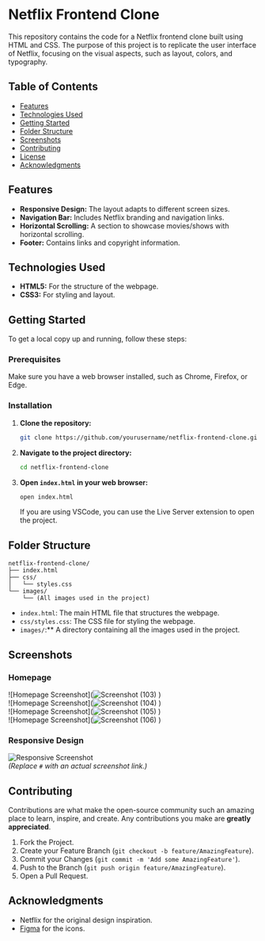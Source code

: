 # Netflix Frontend Clone

This repository contains the code for a Netflix frontend clone built using HTML and CSS. The purpose of this project is to replicate the user interface of Netflix, focusing on the visual aspects, such as layout, colors, and typography.

## Table of Contents

- [Features](#features)
- [Technologies Used](#technologies-used)
- [Getting Started](#getting-started)
- [Folder Structure](#folder-structure)
- [Screenshots](#screenshots)
- [Contributing](#contributing)
- [License](#license)
- [Acknowledgments](#acknowledgments)


## Features

- **Responsive Design:** The layout adapts to different screen sizes.
- **Navigation Bar:** Includes Netflix branding and navigation links.
- **Horizontal Scrolling:** A section to showcase movies/shows with horizontal scrolling.
- **Footer:** Contains links and copyright information.

## Technologies Used

- **HTML5:** For the structure of the webpage.
- **CSS3:** For styling and layout.

## Getting Started

To get a local copy up and running, follow these steps:

### Prerequisites

Make sure you have a web browser installed, such as Chrome, Firefox, or Edge.

### Installation

1. **Clone the repository:**

   ```bash
   git clone https://github.com/yourusername/netflix-frontend-clone.git
   ```

2. **Navigate to the project directory:**

   ```bash
   cd netflix-frontend-clone
   ```

3. **Open `index.html` in your web browser:**

   ```bash
   open index.html
   ```

   If you are using VSCode, you can use the Live Server extension to open the project.

## Folder Structure

```
netflix-frontend-clone/
├── index.html
├── css/
│   └── styles.css
└── images/
    └── (All images used in the project)
```

- `index.html`: The main HTML file that structures the webpage.
- `css/styles.css`: The CSS file for styling the webpage.
- `images/`:** A directory containing all the images used in the project.

## Screenshots

### Homepage
![Homepage Screenshot](![Screenshot (103)](https://github.com/user-attachments/assets/d4d6a56c-1a27-41fd-9cdc-447a798385e6)
)  
![Homepage Screenshot](![Screenshot (104)](https://github.com/user-attachments/assets/e927231b-d7d2-4a4c-9c6d-862c46769bc0)
)  
![Homepage Screenshot](![Screenshot (105)](https://github.com/user-attachments/assets/a7c23275-2c0c-4a8b-bc10-bda3a8ef2987)
)  
![Homepage Screenshot](![Screenshot (106)](https://github.com/user-attachments/assets/e119c63e-53d3-4cbc-b55c-e046ca19ca83)
)  

### Responsive Design
![Responsive Screenshot](#)  
*(Replace `#` with an actual screenshot link.)*

## Contributing

Contributions are what make the open-source community such an amazing place to learn, inspire, and create. Any contributions you make are **greatly appreciated**.

1. Fork the Project.
2. Create your Feature Branch (`git checkout -b feature/AmazingFeature`).
3. Commit your Changes (`git commit -m 'Add some AmazingFeature'`).
4. Push to the Branch (`git push origin feature/AmazingFeature`).
5. Open a Pull Request.


## Acknowledgments

- Netflix for the original design inspiration.
- [Figma](https://figma.com/) for the icons.

